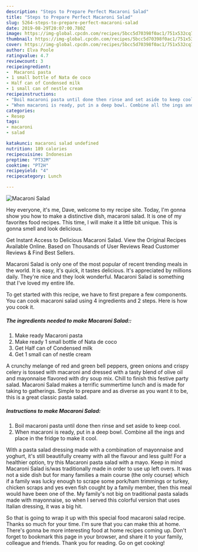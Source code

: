 ```yaml
---
description: "Steps to Prepare Perfect Macaroni Salad"
title: "Steps to Prepare Perfect Macaroni Salad"
slug: 5264-steps-to-prepare-perfect-macaroni-salad
date: 2019-08-29T20:07:00.780Z
image: https://img-global.cpcdn.com/recipes/5bcc5d70398f0ac1/751x532cq70/macaroni-salad-recipe-main-photo.jpg
thumbnail: https://img-global.cpcdn.com/recipes/5bcc5d70398f0ac1/751x532cq70/macaroni-salad-recipe-main-photo.jpg
cover: https://img-global.cpcdn.com/recipes/5bcc5d70398f0ac1/751x532cq70/macaroni-salad-recipe-main-photo.jpg
author: Elva Poole
ratingvalue: 4.7
reviewcount: 3
recipeingredient:
-  Macaroni pasta
- 1 small bottle of Nata de coco
- Half can of Condensed milk
- 1 small can of nestle cream
recipeinstructions:
- "Boil macaroni pasta until done then rinse and set aside to keep cool."
- "When macaroni is ready, put in a deep bowl. Combine all the ings and place in the fridge to make it cool."
categories:
- Resep
tags:
- macaroni
- salad

katakunci: macaroni salad undefined
nutrition: 189 calories
recipecuisine: Indonesian
preptime: "PT32M"
cooktime: "PT2H"
recipeyield: "4"
recipecategory: Lunch

---
```



![Macaroni Salad](https://img-global.cpcdn.com/recipes/5bcc5d70398f0ac1/751x532cq70/macaroni-salad-recipe-main-photo.jpg)

Hey everyone, it's me, Dave, welcome to my recipe site. Today, I'm gonna show you how to make a distinctive dish, macaroni salad. It is one of my favorites food recipes. This time, I will make it a little bit unique. This is gonna smell and look delicious.

Get Instant Access to Delicious Macaroni Salad. View the Original Recipes Available Online. Based on Thousands of User Reviews Read Customer Reviews &amp; Find Best Sellers.

Macaroni Salad is only one of the most popular of recent trending meals in the world. It is easy, it's quick, it tastes delicious. It's appreciated by millions daily. They're nice and they look wonderful. Macaroni Salad is something that I've loved my entire life.


To get started with this recipe, we have to first prepare a few components. You can cook macaroni salad using 4 ingredients and 2 steps. Here is how you cook it.

##### The ingredients needed to make Macaroni Salad::

1. Make ready  Macaroni pasta
1. Make ready 1 small bottle of Nata de coco
1. Get Half can of Condensed milk
1. Get 1 small can of nestle cream


A crunchy melange of red and green bell peppers, green onions and crispy celery is tossed with macaroni and dressed with a tasty blend of olive oil and mayonnaise flavored with dry soup mix. Chill to finish this festive party salad. Macaroni Salad makes a terrific summertime lunch and is made for taking to gatherings. Simple to prepare and as diverse as you want it to be, this is a great classic pasta salad. 

##### Instructions to make Macaroni Salad:

1. Boil macaroni pasta until done then rinse and set aside to keep cool.
1. When macaroni is ready, put in a deep bowl. Combine all the ings and place in the fridge to make it cool.


With a pasta salad dressing made with a combination of mayonnaise and yoghurt, it&#39;s still beautifully creamy with all the flavour and less guilt! For a healthier option, try this Macaroni pasta salad with a mayo. Keep in mind Macaroni Salad is/was traditionally made in order to use up left overs. It was not a side dish but for many families a main course (the only course) which if a family was lucky enough to scrape some pork/ham trimmings or turkey, chicken scraps and yes even fish cought by a family member, then this meal would have been one of the. My family&#39;s not big on traditional pasta salads made with mayonnaise, so when I served this colorful version that uses Italian dressing, it was a big hit. 

So that is going to wrap it up with this special food macaroni salad recipe. Thanks so much for your time. I'm sure that you can make this at home. There's gonna be more interesting food at home recipes coming up. Don't forget to bookmark this page in your browser, and share it to your family, colleague and friends. Thank you for reading. Go on get cooking!
